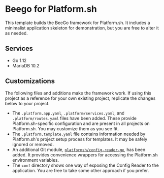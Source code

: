 # Beego for Platform.sh

This template builds the BeeGo framework for Platform.sh.  It includes a minimalist application skeleton for demonstration, but you are free to alter it as needed.

## Services

* Go 1.12
* MariaDB 10.2

## Customizations

The following files and additions make the framework work.  If using this project as a reference for your own existing project, replicate the changes below to your project.

* The `.platform.app.yaml`, `.platform/services.yaml`, and `.platform/routes.yaml` files have been added.  These provide Platform.sh-specific configuration and are present in all projects on Platform.sh.  You may customize them as you see fit.
* The `.platform.template.yaml` file contains information needed by Platform.sh's project setup process for templates.  It may be safely ignored or removed.
* An additional Git module, [`platformsh/config-reader-go`](https://github.com/platformsh/config-reader-go), has been added.  It provides convenience wrappers for accessing the Platform.sh environment variables.
* The `conf` directory shows one way of exposing the Config Reader to the application.  You are free to take some other approach if you prefer.
